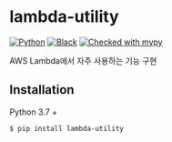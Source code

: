 # lambda-utility
[![Python](https://img.shields.io/badge/python-v3.9-blue.svg?&logo=python&style=flat)](https://docs.python.org/3.9/)
[![Black](https://img.shields.io/badge/code%20style-black-000000.svg)](https://github.com/psf/black)
[![Checked with mypy](http://www.mypy-lang.org/static/mypy_badge.svg)](http://mypy-lang.org/)

AWS Lambda에서 자주 사용하는 기능 구현

## Installation
Python 3.7 +
```bash
$ pip install lambda-utility
```
